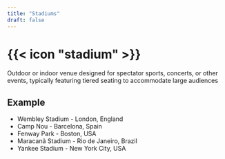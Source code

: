 ```yaml
---
title: "Stadiums"
draft: false
---
```


# {{< icon "stadium" >}}

Outdoor or indoor venue designed for spectator sports, concerts, or other events, typically featuring tiered seating to accommodate large audiences

## Example

* Wembley Stadium - London, England
* Camp Nou - Barcelona, Spain
* Fenway Park - Boston, USA
* Maracanã Stadium - Rio de Janeiro, Brazil
* Yankee Stadium - New York City, USA